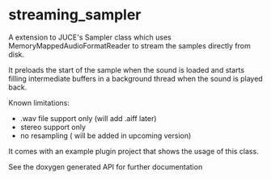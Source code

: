 streaming_sampler
=================

A extension to JUCE's Sampler class which uses MemoryMappedAudioFormatReader to stream the samples directly from disk.

It preloads the start of the sample when the sound is loaded and starts filling intermediate buffers in a background thread when the sound is played back.

Known limitations:

- .wav file support only (will add .aiff later)
- stereo support only
- no resampling ( will be added in upcoming version)

It comes with an example plugin project that shows the usage of this class.

See the doxygen generated API for further documentation
